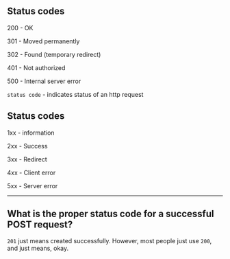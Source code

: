 ## Status codes

200 - OK

301 - Moved permanently

302 - Found (temporary redirect)

401 - Not authorized

500 - Internal server error

`status code` - indicates status of an http request

## Status codes

1xx - information

2xx - Success

3xx - Redirect

4xx - Client error

5xx - Server error

- - - - -

## What is the proper status code for a successful POST request?

`201` just means created successfully. However, most people just use `200`, and just means, okay.

  
